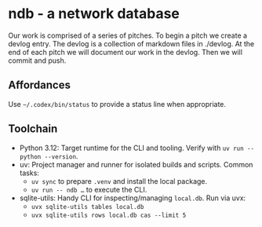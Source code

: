 # ndb - a network database

Our work is comprised of a series of pitches.
To begin a pitch we create a devlog entry.
The devlog is a collection of markdown files in ./devlog.
At the end of each pitch we will document our work in the devlog.
Then we will commit and push.

## Affordances

Use `~/.codex/bin/status` to provide a status line when appropriate.

## Toolchain

- Python 3.12: Target runtime for the CLI and tooling. Verify with `uv run -- python --version`.
- uv: Project manager and runner for isolated builds and scripts. Common tasks:
  - `uv sync` to prepare `.venv` and install the local package.
  - `uv run -- ndb …` to execute the CLI.
- sqlite-utils: Handy CLI for inspecting/managing `local.db`. Run via uvx:
  - `uvx sqlite-utils tables local.db`
  - `uvx sqlite-utils rows local.db cas --limit 5`
